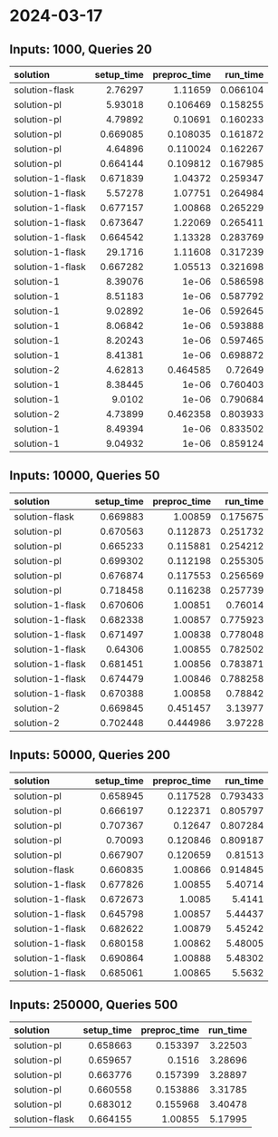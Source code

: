 # 2024-03-17

## Inputs: 1000, Queries 20

| solution         |   setup_time |   preproc_time |   run_time |
|:-----------------|-------------:|---------------:|-----------:|
| solution-flask   |     2.76297  |       1.11659  |   0.066104 |
| solution-pl      |     5.93018  |       0.106469 |   0.158255 |
| solution-pl      |     4.79892  |       0.10691  |   0.160233 |
| solution-pl      |     0.669085 |       0.108035 |   0.161872 |
| solution-pl      |     4.64896  |       0.110024 |   0.162267 |
| solution-pl      |     0.664144 |       0.109812 |   0.167985 |
| solution-1-flask |     0.671839 |       1.04372  |   0.259347 |
| solution-1-flask |     5.57278  |       1.07751  |   0.264984 |
| solution-1-flask |     0.677157 |       1.00868  |   0.265229 |
| solution-1-flask |     0.673647 |       1.22069  |   0.265411 |
| solution-1-flask |     0.664542 |       1.13328  |   0.283769 |
| solution-1-flask |    29.1716   |       1.11608  |   0.317239 |
| solution-1-flask |     0.667282 |       1.05513  |   0.321698 |
| solution-1       |     8.39076  |       1e-06    |   0.586598 |
| solution-1       |     8.51183  |       1e-06    |   0.587792 |
| solution-1       |     9.02892  |       1e-06    |   0.592645 |
| solution-1       |     8.06842  |       1e-06    |   0.593888 |
| solution-1       |     8.20243  |       1e-06    |   0.597465 |
| solution-1       |     8.41381  |       1e-06    |   0.698872 |
| solution-2       |     4.62813  |       0.464585 |   0.72649  |
| solution-1       |     8.38445  |       1e-06    |   0.760403 |
| solution-1       |     9.0102   |       1e-06    |   0.790684 |
| solution-2       |     4.73899  |       0.462358 |   0.803933 |
| solution-1       |     8.49394  |       1e-06    |   0.833502 |
| solution-1       |     9.04932  |       1e-06    |   0.859124 |

## Inputs: 10000, Queries 50

| solution         |   setup_time |   preproc_time |   run_time |
|:-----------------|-------------:|---------------:|-----------:|
| solution-flask   |     0.669883 |       1.00859  |   0.175675 |
| solution-pl      |     0.670563 |       0.112873 |   0.251732 |
| solution-pl      |     0.665233 |       0.115881 |   0.254212 |
| solution-pl      |     0.699302 |       0.112198 |   0.255305 |
| solution-pl      |     0.676874 |       0.117553 |   0.256569 |
| solution-pl      |     0.718458 |       0.116238 |   0.257739 |
| solution-1-flask |     0.670606 |       1.00851  |   0.76014  |
| solution-1-flask |     0.682338 |       1.00857  |   0.775923 |
| solution-1-flask |     0.671497 |       1.00838  |   0.778048 |
| solution-1-flask |     0.64306  |       1.00855  |   0.782502 |
| solution-1-flask |     0.681451 |       1.00856  |   0.783871 |
| solution-1-flask |     0.674479 |       1.00846  |   0.788258 |
| solution-1-flask |     0.670388 |       1.00858  |   0.78842  |
| solution-2       |     0.669845 |       0.451457 |   3.13977  |
| solution-2       |     0.702448 |       0.444986 |   3.97228  |

## Inputs: 50000, Queries 200

| solution         |   setup_time |   preproc_time |   run_time |
|:-----------------|-------------:|---------------:|-----------:|
| solution-pl      |     0.658945 |       0.117528 |   0.793433 |
| solution-pl      |     0.666197 |       0.122371 |   0.805797 |
| solution-pl      |     0.707367 |       0.12647  |   0.807284 |
| solution-pl      |     0.70093  |       0.120846 |   0.809187 |
| solution-pl      |     0.667907 |       0.120659 |   0.81513  |
| solution-flask   |     0.660835 |       1.00866  |   0.914845 |
| solution-1-flask |     0.677826 |       1.00855  |   5.40714  |
| solution-1-flask |     0.672673 |       1.0085   |   5.4141   |
| solution-1-flask |     0.645798 |       1.00857  |   5.44437  |
| solution-1-flask |     0.682622 |       1.00879  |   5.45242  |
| solution-1-flask |     0.680158 |       1.00862  |   5.48005  |
| solution-1-flask |     0.690864 |       1.00888  |   5.48302  |
| solution-1-flask |     0.685061 |       1.00865  |   5.5632   |

## Inputs: 250000, Queries 500

| solution       |   setup_time |   preproc_time |   run_time |
|:---------------|-------------:|---------------:|-----------:|
| solution-pl    |     0.658663 |       0.153397 |    3.22503 |
| solution-pl    |     0.659657 |       0.1516   |    3.28696 |
| solution-pl    |     0.663776 |       0.157399 |    3.28897 |
| solution-pl    |     0.660558 |       0.153886 |    3.31785 |
| solution-pl    |     0.683012 |       0.155968 |    3.40478 |
| solution-flask |     0.664155 |       1.00855  |    5.17995 |